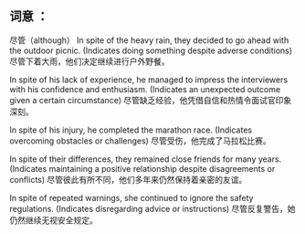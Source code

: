 ## 词意 ：
尽管（although）
In spite of the heavy rain, they decided to go ahead with the outdoor picnic. (Indicates doing something despite adverse conditions)
尽管下着大雨，他们决定继续进行户外野餐。

In spite of his lack of experience, he managed to impress the interviewers with his confidence and enthusiasm. (Indicates an unexpected outcome given a certain circumstance)
尽管缺乏经验，他凭借自信和热情令面试官印象深刻。

In spite of his injury, he completed the marathon race. (Indicates overcoming obstacles or challenges)
尽管受伤，他完成了马拉松比赛。


In spite of their differences, they remained close friends for many years. (Indicates maintaining a positive relationship despite disagreements or conflicts)
尽管彼此有所不同，他们多年来仍然保持着亲密的友谊。


In spite of repeated warnings, she continued to ignore the safety regulations. (Indicates disregarding advice or instructions)
尽管反复警告，她仍然继续无视安全规定。